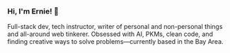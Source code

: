 ### Hi, I'm Ernie! 👋

Full-stack dev, tech instructor, writer of personal and non-personal things and all-around web tinkerer. Obsessed with AI, PKMs, clean code, and finding creative ways to solve problems—currently based in the Bay Area.

<!--
**ErnieAtLYD/ErnieAtLYD** is a ✨ _special_ ✨ repository because its `README.md` (this file) appears on your GitHub profile.

Here are some ideas to get you started:


- 🌱 I’m currently learning ...
- 👯 I’m looking to collaborate on ...
- 🤔 I’m looking for help with ...
- 💬 Ask me about ...
- 📫 How to reach me: ...
- 😄 Pronouns: ...
- 🔭 I’m currently an Enterprise Simulator Leader for Strategio. 
- ⚡ Fun fact: ...
-->
